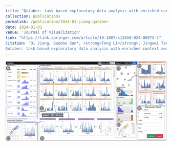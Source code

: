 ```yaml
---
title: "Qutaber: task-based exploratory data analysis with enriched context awareness"
collection: publications
permalink: /publication/2024-01-jiang-qutaber
date: 2024-01-01
venue: 'Journal of Visualization'
link: "https://link.springer.com/article/10.1007/s12650-024-00975-1"
citation: 'Qi Jiang, Guodao Sun*, <strong>Tong Li</strong>, Jingwei Tang, Wang Xia, Sujia Zhu & Ronghua Liang. &quot;
Qutaber: task-based exploratory data analysis with enriched context awareness.&quot; <i>Journal of Visualization, 2024.</i>.'
---
```


<img src="/images/Qutaber.png" />
